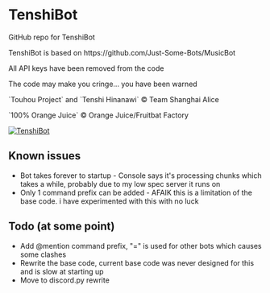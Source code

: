 # TenshiBot
<p>GitHub repo for TenshiBot</p>
<p>TenshiBot is based on https://github.com/Just-Some-Bots/MusicBot</p>
<p>All API keys have been removed from the code</p>
<p>The code may make you cringe... you have been warned</p>
<p>`Touhou Project` and `Tenshi Hinanawi` © Team Shanghai Alice</p>
<p>`100% Orange Juice` © Orange Juice/Fruitbat Factory</p>

<a href="https://discordbots.org/bot/252442396879486976" >
  <img src="https://discordbots.org/api/widget/252442396879486976.svg" alt="TenshiBot" />
</a>


<h2> Known issues </h2>
<ul>
  <li>Bot takes forever to startup - Console says it's processing chunks which takes a while, probably due to my low spec server it runs on</li>
  <li>Only 1 command prefix can be added - AFAIK this is a limitation of the base code. i have experimented with this with no luck</li>
  
</ul>

<h2> Todo (at some point) </h2>
<ul>
  <li>Add @mention command prefix, "=" is used for other bots which causes some clashes</li>
  <li>Rewrite the base code, current base code was never designed for this and is slow at starting up</li>
  <li>Move to discord.py rewrite</li>
  
</ul>

